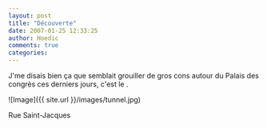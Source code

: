 ```yaml
---
layout: post
title: "Découverte"
date: 2007-01-25 12:33:25
author: Hoedic
comments: true
categories: 
---
```



J'me disais bien ça que semblait grouiller de gros cons autour du Palais des congrès ces derniers jours, c'est le .

![Image]({{ site.url }}/images/tunnel.jpg)
<div class="photoattrib">Rue Saint-Jacques</div>


